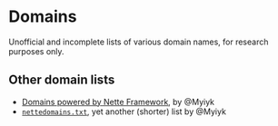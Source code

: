 # Domains
Unofficial and incomplete lists of various domain names, for research purposes only.

## Other domain lists
- [Domains powered by Nette Framework](https://gist.github.com/Myiyk/7589213), by @Myiyk
- [`nettedomains.txt`](https://github.com/Myiyk/web-analyzer/blob/master/nettedomains.txt), yet another (shorter) list by @Myiyk
